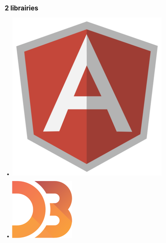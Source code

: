 ##  2 librairies

- ![Alt text](/images/angularjs.png) <!-- .element: class="fragment" data-fragment-index="1" -->

- ![Alt text](/images/d3.svg) <!-- .element: class="fragment" data-fragment-index="2" -->